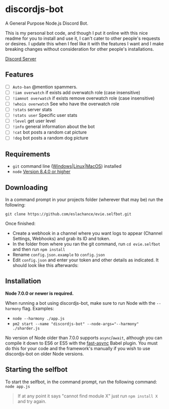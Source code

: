 # discordjs-bot

A General Purpose Node.js Discord Bot.

This is my personal bot code, and though I put it online with this nice readme for you to install and use it, I can't cater to other people's requests or desires. I update this when I feel like it with the features I want and I make breaking changes without consideration for other people's installations.

[Discord Server](https://discord.gg/2dV4xRN)

## Features

- [ ] `Auto-ban` @mention spammers.
- [ ] `!iam overwatch` if exists add overwatch role (case insensitive)
- [ ] `!iamnot overwatch` if exists remove overwatch role (case insensitive)
- [ ] `!whois overwatch` See who have the overwatch role
- [ ] `!stats` server stats
- [ ] `!stats user` Specific user stats
- [ ] `!level` get user level
- [ ] `!info` general information about the bot
- [ ] `!cat` bot posts a random cat picture
- [ ] `!dog` bot posts a random dog picture

## Requirements

- `git` command line ([Windows](https://git-scm.com/download/win)|[Linux](https://git-scm.com/book/en/v2/Getting-Started-Installing-Git)|[MacOS](https://git-scm.com/download/mac)) installed
- `node` [Version 8.4.0 or higher](https://nodejs.org)

## Downloading

In a command prompt in your projects folder (wherever that may be) run the following:

`git clone https://github.com/eslachance/evie.selfbot.git`

Once finished:

- Create a webhook in a channel where you want logs to appear (Channel Settings, Webhooks) and grab its ID and token.
- In the folder from where you ran the git command, run `cd evie.selfbot` and then run `npm install`
- Rename `config.json.example` to `config.json`
- Edit `config.json` and enter your token and other details as indicated. It should look like this afterwards:

## Installation

**Node 7.0.0 or newer is required.**

When running a bot using discordjs-bot, make sure to run Node with the `--harmony` flag. Examples:

- `node --harmony ./app.js`
- `pm2 start --name "discordjs-bot" --node-args="--harmony" ./sharder.js`

No version of Node older than 7.0.0 supports `async`/`await`, although you can compile it down to ES6 or ES5 with the [fast-async](https://www.npmjs.com/package/fast-async) Babel plugin. You must do this for your code and the framework's manually if you wish to use discordjs-bot on older Node versions.

## Starting the selfbot

To start the selfbot, in the command prompt, run the following command:
`node app.js`

> If at any point it says "cannot find module X" just run `npm install X` and try again.
